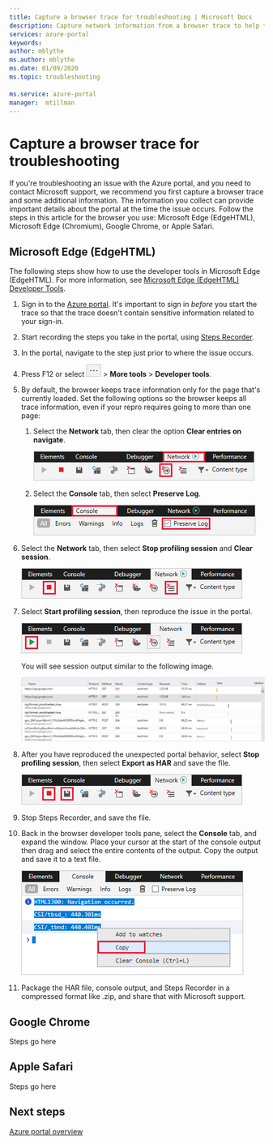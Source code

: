 ```yaml
---
title: Capture a browser trace for troubleshooting | Microsoft Docs 
description: Capture network information from a browser trace to help troubleshoot issues with the Azure portal.
services: azure-portal
keywords: 
author: mblythe
ms.author: mblythe
ms.date: 01/09/2020
ms.topic: troubleshooting

ms.service: azure-portal
manager:  mtillman
---
```


# Capture a browser trace for troubleshooting

If you're troubleshooting an issue with the Azure portal, and you need to contact Microsoft support, we recommend you first capture a browser trace and some additional information. The information you collect can provide important details about the portal at the time the issue occurs. Follow the steps in this article for the browser you use: Microsoft Edge (EdgeHTML), Microsoft Edge (Chromium), Google Chrome, or Apple Safari.

## Microsoft Edge (EdgeHTML)

The following steps show how to use the developer tools in Microsoft Edge (EdgeHTML). For more information, see [Microsoft Edge (EdgeHTML) Developer Tools](/microsoft-edge/devtools-guide).

1. Sign in to the [Azure portal](https://portal.azure.com). It's important to sign in _before_ you start the trace so that the trace doesn't contain sensitive information related to your sign-in. 

1. Start recording the steps you take in the portal, using [Steps Recorder](https://support.microsoft.com/help/22878/windows-10-record-steps).

1. In the portal, navigate to the step just prior to where the issue occurs.

1. Press F12 or select ![Screenshot of browser settings icon](media/azure-portal-browser-trace/edge-icon-settings.png) > **More tools** > **Developer tools**.

1. By default, the browser keeps trace information only for the page that's currently loaded. Set the following options so the browser keeps all trace information, even if your repro requires going to more than one page:

    1. Select the **Network** tab, then clear the option **Clear entries on navigate**.

          ![Screenshot of "Clear entries on navigate"](media/azure-portal-browser-trace/edge-network-clear-entries.png)

    1. Select the **Console** tab, then select **Preserve Log**.

          ![Screenshot of "Preserve Log"](media/azure-portal-browser-trace/edge-console-preserve-log.png)

1. Select the **Network** tab, then select **Stop profiling session** and **Clear session**.

    ![Screenshot of "Stop profiling session" and "Clear session"](media/azure-portal-browser-trace/edge-stop-clear-session.png)

1. Select **Start profiling session**, then reproduce the issue in the portal.

    ![Screenshot of "Start profiling session"](media/azure-portal-browser-trace/edge-start-session.png)

    You will see session output similar to the following image.

    ![Screenshot of browser trace results](media/azure-portal-browser-trace/edge-browser-trace-results.png)

1. After you have reproduced the unexpected portal behavior, select **Stop profiling session**, then select **Export as HAR** and save the file.

    ![Screenshot of "Export as HAR"](media/azure-portal-browser-trace/edge-network-export-har.png)

1. Stop Steps Recorder, and save the file.

1. Back in the browser developer tools pane, select the **Console** tab, and expand the window. Place your cursor at the start of the console output then drag and select the entire contents of the output. Copy the output and save it to a text file.

    ![Screenshot of console output](media/azure-portal-browser-trace/edge-console-select.png)

1. Package the HAR file, console output, and Steps Recorder in a compressed format like .zip, and share that with Microsoft support.

## Google Chrome

Steps go here

## Apple Safari

Steps go here

## Next steps

[Azure portal overview](azure-portal-overview.md)